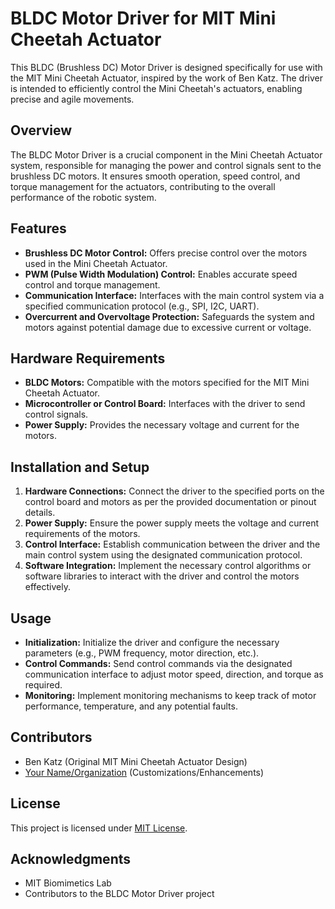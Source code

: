 # BLDC Motor Driver for MIT Mini Cheetah Actuator

This BLDC (Brushless DC) Motor Driver is designed specifically for use with the MIT Mini Cheetah Actuator, inspired by the work of Ben Katz. The driver is intended to efficiently control the Mini Cheetah's actuators, enabling precise and agile movements.

## Overview

The BLDC Motor Driver is a crucial component in the Mini Cheetah Actuator system, responsible for managing the power and control signals sent to the brushless DC motors. It ensures smooth operation, speed control, and torque management for the actuators, contributing to the overall performance of the robotic system.

## Features

- **Brushless DC Motor Control:** Offers precise control over the motors used in the Mini Cheetah Actuator.
- **PWM (Pulse Width Modulation) Control:** Enables accurate speed control and torque management.
- **Communication Interface:** Interfaces with the main control system via a specified communication protocol (e.g., SPI, I2C, UART).
- **Overcurrent and Overvoltage Protection:** Safeguards the system and motors against potential damage due to excessive current or voltage.

## Hardware Requirements

- **BLDC Motors:** Compatible with the motors specified for the MIT Mini Cheetah Actuator.
- **Microcontroller or Control Board:** Interfaces with the driver to send control signals.
- **Power Supply:** Provides the necessary voltage and current for the motors.

## Installation and Setup

1. **Hardware Connections:** Connect the driver to the specified ports on the control board and motors as per the provided documentation or pinout details.
2. **Power Supply:** Ensure the power supply meets the voltage and current requirements of the motors.
3. **Control Interface:** Establish communication between the driver and the main control system using the designated communication protocol.
4. **Software Integration:** Implement the necessary control algorithms or software libraries to interact with the driver and control the motors effectively.

## Usage

- **Initialization:** Initialize the driver and configure the necessary parameters (e.g., PWM frequency, motor direction, etc.).
- **Control Commands:** Send control commands via the designated communication interface to adjust motor speed, direction, and torque as required.
- **Monitoring:** Implement monitoring mechanisms to keep track of motor performance, temperature, and any potential faults.

## Contributors

- Ben Katz (Original MIT Mini Cheetah Actuator Design)
- [Your Name/Organization](link) (Customizations/Enhancements)

## License

This project is licensed under [MIT License](license.md).

## Acknowledgments

- MIT Biomimetics Lab
- Contributors to the BLDC Motor Driver project
